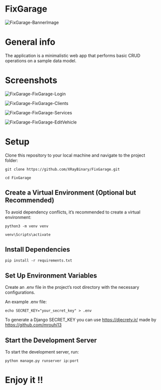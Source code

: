 # FixGarage

![FixGarage-BannerImage](https://github.com/SpinBath/assets/blob/main/FixGarage-Logo.png)

# General info

The application is a minimalistic web app that performs basic CRUD operations on a sample data model.

# Screenshots

![FixGarage-FixGarage-Login](https://github.com/XRayBinary/assets/blob/main/FixGarage-Login.PNG?raw=true)

![FixGarage-FixGarage-Clients](https://github.com/XRayBinary/assets/blob/main/FixGarage-Clients.PNG?raw=true)

![FixGarage-FixGarage-Services](https://github.com/XRayBinary/assets/blob/main/FixGarage-Services.PNG?raw=true)

![FixGarage-FixGarage-EditVehicle](https://github.com/XRayBinary/assets/blob/main/FixGarage-EditVehicle.PNG?raw=true)

# Setup

Clone this repository to your local machine and navigate to the project folder:

```
git clone https://github.com/XRayBinary/FixGarage.git

cd FixGarage
```

## Create a Virtual Environment (Optional but Recommended)

To avoid dependency conflicts, it’s recommended to create a virtual environment:

```
python3 -m venv venv

venv\Scripts\activate
```
## Install Dependencies

```
pip install -r requirements.txt
```

## Set Up Environment Variables

Create an .env file in the project’s root directory with the necessary configurations. 

An example .env file:

```
echo SECRET_KEY="your_secret_key" > .env
```
To generate a Django SECRET_KEY you can use https://djecrety.ir/ made by https://github.com/mrouhi13


## Start the Development Server

To start the development server, run:

```
python manage.py runserver ip:port
```


# Enjoy it !!

